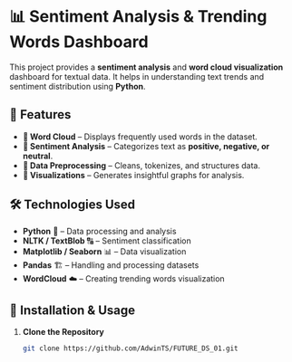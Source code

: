 # 📊 Sentiment Analysis & Trending Words Dashboard

This project provides a **sentiment analysis** and **word cloud visualization** dashboard for textual data. It helps in understanding text trends and sentiment distribution using **Python**.

## 🚀 Features
- **📌 Word Cloud** – Displays frequently used words in the dataset.
- **📌 Sentiment Analysis** – Categorizes text as **positive, negative, or neutral**.
- **📌 Data Preprocessing** – Cleans, tokenizes, and structures data.
- **📌 Visualizations** – Generates insightful graphs for analysis.

## 🛠️ Technologies Used
- **Python** 🐍 – Data processing and analysis
- **NLTK / TextBlob** 🔠 – Sentiment classification
- **Matplotlib / Seaborn** 📊 – Data visualization
- **Pandas** 🏗️ – Handling and processing datasets
- **WordCloud** ☁️ – Creating trending words visualization


## 📌 Installation & Usage
1. **Clone the Repository**
   ```bash
   git clone https://github.com/AdwinTS/FUTURE_DS_01.git

